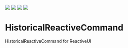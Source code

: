 [![](https://img.shields.io/github/stars/RomanSoloweow/HistoricalReactiveCommand)](https://github.com/RomanSoloweow/HistoricalReactiveCommand) [![](https://img.shields.io/github/license/RomanSoloweow/HistoricalReactiveCommand)](https://github.com/RomanSoloweow/HistoricalReactiveCommand) [![](https://img.shields.io/github/languages/code-size/RomanSoloweow/HistoricalReactiveCommand)](https://github.com/RomanSoloweow/HistoricalReactiveCommand) 
 ![]( https://img.shields.io/github/last-commit/RomanSoloweow/HistoricalReactiveCommand/master)
# HistoricalReactiveCommand
HistoricalReactiveCommand for ReactiveUI
